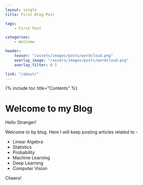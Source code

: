 ```yaml
---
layout: single
title: First Blog Post

tags:
    - First Post

categories:
    - Welcome

header:
    teaser: "/assets/images/posts/wordcloud.png"
    overlay_image: "/assets/images/posts/wordcloud.png"
    overlay_filter: 0.5

link: "/about/"
---
```


{% include toc title="Contents" %}

# Welcome to my Blog
Hello Stranger!

Welcome to by blog. Here I will keep posting articles related to - 
- Linear Algebra
- Statistics
- Probability
- Machine Learning
- Deep Learning
- Computer Vision


Cheers!